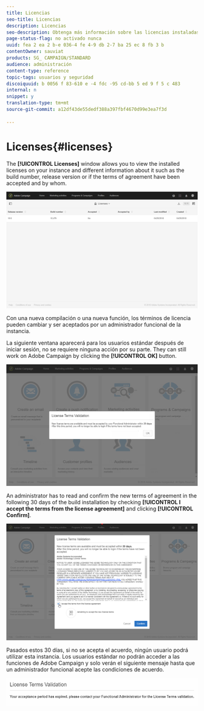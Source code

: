 ```yaml
---
title: Licencias
seo-title: Licencias
description: Licencias
seo-description: Obtenga más información sobre las licencias instaladas en su instancia.
page-status-flag: no activado nunca
uuid: fea 2 ea 2 b-e 036-4 fe 4-9 db 2-7 ba 25 ec 8 fb 3 b
contentOwner: sauviat
products: SG_ CAMPAIGN/STANDARD
audience: administración
content-type: reference
topic-tags: usuarios y seguridad
discoiquuid: b 0056 f 83-610 e -4 fdc -95 cd-bb 5 ed 9 f 5 c 483
internal: n
snippet: y
translation-type: tm+mt
source-git-commit: a12df43de55dedf388a397fbf4670d99e3ea7f3d

---
```



# Licenses{#licenses}

The **[!UICONTROL Licenses]** window allows you to view the installed licenses on your instance and different information about it such as the build number, release version or if the terms of agreement have been accepted and by whom.

![](assets/license_1.png)

Con una nueva compilación o una nueva función, los términos de licencia pueden cambiar y ser aceptados por un administrador funcional de la instancia.

La siguiente ventana aparecerá para los usuarios estándar después de iniciar sesión, no se requiere ninguna acción por su parte. They can still work on Adobe Campaign by clicking the **[!UICONTROL OK]** button.

![](assets/license_2.png)

An administrator has to read and confirm the new terms of agreement in the following 30 days of the build installation by checking **[!UICONTROL I accept the terms from the license agreement]** and clicking **[!UICONTROL Confirm]**.

![](assets/license_3.png)

Pasados estos 30 días, si no se acepta el acuerdo, ningún usuario podrá utilizar esta instancia. Los usuarios estándar no podrán acceder a las funciones de Adobe Campaign y solo verán el siguiente mensaje hasta que un administrador funcional acepte las condiciones de acuerdo.

![](assets/license_4.png)

